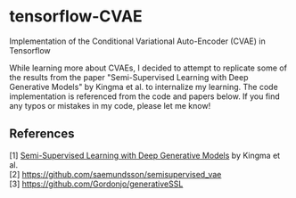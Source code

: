 # tensorflow-CVAE
Implementation of the Conditional Variational Auto-Encoder (CVAE) in Tensorflow

While learning more about CVAEs, I decided to attempt to replicate some of the results from the paper "Semi-Supervised Learning with Deep Generative Models" by Kingma et al. to internalize my learning. The code implementation is referenced from the code and papers below. If you find any typos or mistakes in my code, please let me know!

## References
[1] [Semi-Supervised Learning with Deep Generative Models](https://arxiv.org/abs/1406.5298) by Kingma et al. </br>
[2] https://github.com/saemundsson/semisupervised_vae </br>
[3] https://github.com/Gordonjo/generativeSSL

